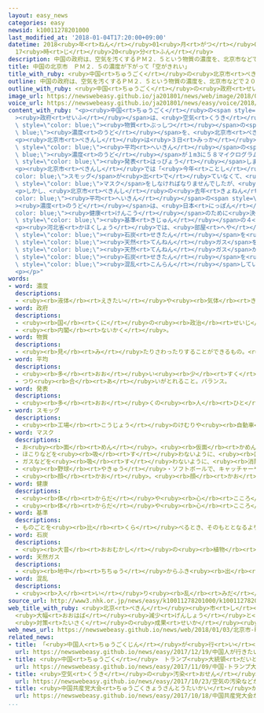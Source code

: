 ```yaml
---
layout: easy_news
categories: easy
newsid: k10011278201000
last_modified_at: '2018-01-04T17:20:00+09:00'
datetime: 2018<ruby>年<rt>ねん</rt></ruby>01<ruby>月<rt>がつ</rt></ruby>04<ruby>日<rt>にち</rt></ruby>
  17<ruby>時<rt>じ</rt></ruby>20<ruby>分<rt>ふん</rt></ruby>
description: 中国の政府は、空気を汚くするＰＭ２．５という物質の濃度を、北京市などで２０１７年までに５年前より２５％以上下げると言っていました。
title: 中国の北京市　ＰＭ２．５の濃度が下がって「空がきれい」
title_with_ruby: <ruby>中国<rt>ちゅうごく</rt></ruby>の<ruby>北京市<rt>ぺきんし</rt></ruby>　ＰＭ２．５の<ruby>濃度<rt>のうど</rt></ruby>が<ruby>下<rt>さ</rt></ruby>がって「<ruby>空<rt>そら</rt></ruby>がきれい」
outline: 中国の政府は、空気を汚くするＰＭ２．５という物質の濃度を、北京市などで２０１７年までに５年前より２５％以上下げると言っていました。
outline_with_ruby: <ruby>中国<rt>ちゅうごく</rt></ruby>の<ruby>政府<rt>せいふ</rt></ruby>は、<ruby>空気<rt>くうき</rt></ruby>を<ruby>汚<rt>きたな</rt></ruby>くするＰＭ２．５という<ruby>物質<rt>ぶっしつ</rt></ruby>の<ruby>濃度<rt>のうど</rt></ruby>を、<ruby>北京市<rt>ぺきんし</rt></ruby>などで２０１７<ruby>年<rt>ねん</rt></ruby>までに５<ruby>年<rt>ねん</rt></ruby><ruby>前<rt>まえ</rt></ruby>より２５％<ruby>以上<rt>いじょう</rt></ruby><ruby>下<rt>さ</rt></ruby>げると<ruby>言<rt>い</rt></ruby>っていました。
image_url: https://newswebeasy.github.io/ja201801/news/web/image/2018/01/03/K10011278201_1801031853_1801031906_01_02.jpg
voice_url: https://newswebeasy.github.io/ja201801/news/easy/voice/2018/01/04/k10011278201000.mp3
content_with_ruby: "<p><ruby>中国<rt>ちゅうごく</rt></ruby>の<span style=\"color: blue;\"\
  ><ruby>政府<rt>せいふ</rt></ruby></span>は、<ruby>空気<rt>くうき</rt></ruby>を<ruby>汚<rt>きたな</rt></ruby>くするＰＭ２．５という<span\
  \ style=\"color: blue;\"><ruby>物質<rt>ぶっしつ</rt></ruby></span>の<span style=\"color:\
  \ blue;\"><ruby>濃度<rt>のうど</rt></ruby></span>を、<ruby>北京市<rt>ぺきんし</rt></ruby>などで２０１７<ruby>年<rt>ねん</rt></ruby>までに５<ruby>年<rt>ねん</rt></ruby><ruby>前<rt>まえ</rt></ruby>より２５％<ruby>以上<rt>いじょう</rt></ruby><ruby>下<rt>さ</rt></ruby>げると<ruby>言<rt>い</rt></ruby>っていました。</p>\n\
  <p><ruby>北京市<rt>ぺきんし</rt></ruby>は<ruby>３日<rt>みっか</rt></ruby>、<ruby>北京市<rt>ぺきんし</rt></ruby>の<ruby>去年<rt>きょねん</rt></ruby>のＰＭ２．５の<span\
  \ style=\"color: blue;\"><ruby>平均<rt>へいきん</rt></ruby></span>の<span style=\"color:\
  \ blue;\"><ruby>濃度<rt>のうど</rt></ruby></span>が１m3に５８マイクログラム（０．００００５８ｇ）になったと<span\
  \ style=\"color: blue;\"><ruby>発表<rt>はっぴょう</rt></ruby></span>しました。５<ruby>年<rt>ねん</rt></ruby><ruby>前<rt>まえ</rt></ruby>より３５．６％<ruby>下<rt>さ</rt></ruby>がりました。</p>\n\
  <p><ruby>北京市<rt>ぺきんし</rt></ruby>では「<ruby>今年<rt>ことし</rt></ruby>はまだ<span style=\"\
  color: blue;\">スモッグ</span>が<ruby>出<rt>で</rt></ruby>ていなくて、<ruby>空<rt>そら</rt></ruby>が<ruby>青<rt>あお</rt></ruby>いです」とか、「<ruby>今<rt>いま</rt></ruby>までは<span\
  \ style=\"color: blue;\">マスク</span>をしなければなりませんでしたが、<ruby>空気<rt>くうき</rt></ruby>がきれいで<ruby>気持<rt>きも</rt></ruby>ちがいいです」と<ruby>話<rt>はな</rt></ruby>す<ruby>人<rt>ひと</rt></ruby>もいます。</p>\n\
  <p>しかし、<ruby>北京市<rt>ぺきんし</rt></ruby>の<ruby>去年<rt>きょねん</rt></ruby>のＰＭ２．５の<span style=\"\
  color: blue;\"><ruby>平均<rt>へいきん</rt></ruby></span>の<span style=\"color: blue;\"\
  ><ruby>濃度<rt>のうど</rt></ruby></span>は、<ruby>日本<rt>にっぽん</rt></ruby>が<span style=\"\
  color: blue;\"><ruby>健康<rt>けんこう</rt></ruby></span>のために<ruby>決<rt>き</rt></ruby>めている<span\
  \ style=\"color: blue;\"><ruby>基準<rt>きじゅん</rt></ruby></span>の４<ruby>倍<rt>ばい</rt></ruby>ぐらいです。</p>\n\
  <p><ruby>河北省<rt>かほくしょう</rt></ruby>では、<ruby>部屋<rt>へや</rt></ruby>を<ruby>暖<rt>あたた</rt></ruby>かくするために<span\
  \ style=\"color: blue;\"><ruby>石炭<rt>せきたん</rt></ruby></span>を<ruby>使<rt>つか</rt></ruby>わないで、<span\
  \ style=\"color: blue;\"><ruby>天然<rt>てんねん</rt></ruby>ガス</span>を<ruby>使<rt>つか</rt></ruby>うように<ruby>言<rt>い</rt></ruby>っていました。しかし、<span\
  \ style=\"color: blue;\"><ruby>天然<rt>てんねん</rt></ruby>ガス</span>が<ruby>足<rt>た</rt></ruby>りなくなったため、<span\
  \ style=\"color: blue;\"><ruby>石炭<rt>せきたん</rt></ruby></span>を<ruby>使<rt>つか</rt></ruby>ってもいいと<ruby>言<rt>い</rt></ruby>っていて、<span\
  \ style=\"color: blue;\"><ruby>混乱<rt>こんらん</rt></ruby></span>しています。</p>\n<p></p>\n\
  <p></p>"
words:
- word: 濃度
  descriptions:
  - <ruby><rb>液体</rb><rt>えきたい</rt></ruby>や<ruby><rb>気体</rb><rt>きたい</rt></ruby>のこい、うすいの<ruby><rb>度合</rb><rt>どあ</rt></ruby>い。
- word: 政府
  descriptions:
  - <ruby><rb>国</rb><rt>くに</rt></ruby>の<ruby><rb>政治</rb><rt>せいじ</rt></ruby>を<ruby><rb>行</rb><rt>おこな</rt></ruby>うところ。
  - <ruby><rb>内閣</rb><rt>ないかく</rt></ruby>。
- word: 物質
  descriptions:
  - <ruby><rb>見</rb><rt>み</rt></ruby>たりさわったりすることができるもの。<ruby><rb>品物</rb><rt>しなもの</rt></ruby>。
- word: 平均
  descriptions:
  - <ruby><rb>多</rb><rt>おお</rt></ruby>い<ruby><rb>少</rb><rt>すく</rt></ruby>ないや<ruby><rb>高</rb><rt>たか</rt></ruby>い<ruby><rb>低</rb><rt>ひく</rt></ruby>いなどがないように、ならすこと。
  - つり<ruby><rb>合</rb><rt>あ</rt></ruby>いがとれること。バランス。
- word: 発表
  descriptions:
  - <ruby><rb>多</rb><rt>おお</rt></ruby>くの<ruby><rb>人</rb><rt>ひと</rt></ruby>に<ruby><rb>広</rb><rt>ひろ</rt></ruby>く<ruby><rb>知</rb><rt>し</rt></ruby>らせること。
- word: スモッグ
  descriptions:
  - <ruby><rb>工場</rb><rt>こうじょう</rt></ruby>のけむりや<ruby><rb>自動車</rb><rt>じどうしゃ</rt></ruby>の<ruby><rb>排気</rb><rt>はいき</rt></ruby>ガスがもとになってできる、こいきりのようなもの。<ruby><rb>公害</rb><rt>こうがい</rt></ruby>の<ruby><rb>原因</rb><rt>げんいん</rt></ruby>になる。
- word: マスク
  descriptions:
  - お<ruby><rb>面</rb><rt>めん</rt></ruby>。<ruby><rb>仮面</rb><rt>かめん</rt></ruby>。
  - ほこりなどを<ruby><rb>吸</rb><rt>す</rt></ruby>わないように、<ruby><rb>口</rb><rt>くち</rt></ruby>や<ruby><rb>鼻</rb><rt>はな</rt></ruby>をおおう<ruby><rb>布</rb><rt>ぬの</rt></ruby>。
  - ガスなどを<ruby><rb>吸</rb><rt>す</rt></ruby>わないように、<ruby><rb>消防士</rb><rt>しょうぼうし</rt></ruby>などが<ruby><rb>顔</rb><rt>かお</rt></ruby>につけるお<ruby><rb>面</rb><rt>めん</rt></ruby>。<ruby><rb>防毒面</rb><rt>ぼうどくめん</rt></ruby>。
  - <ruby><rb>野球</rb><rt>やきゅう</rt></ruby>・ソフトボールで、キャッチャーや<ruby><rb>球審</rb><rt>きゅうしん</rt></ruby>がかぶるもの。
  - <ruby><rb>顔</rb><rt>かお</rt></ruby>。<ruby><rb>顔</rb><rt>かお</rt></ruby>だち。
- word: 健康
  descriptions:
  - <ruby><rb>体</rb><rt>からだ</rt></ruby>や<ruby><rb>心</rb><rt>こころ</rt></ruby>に<ruby><rb>悪</rb><rt>わる</rt></ruby>いところがなく、<ruby><rb>元気</rb><rt>げんき</rt></ruby>なようす。
  - <ruby><rb>体</rb><rt>からだ</rt></ruby>や<ruby><rb>心</rb><rt>こころ</rt></ruby>のぐあい。
- word: 基準
  descriptions:
  - ものごとを<ruby><rb>比</rb><rt>くら</rt></ruby>べるとき、そのもととなるよりどころ。<ruby><rb>標準</rb><rt>ひょうじゅん</rt></ruby>。
- word: 石炭
  descriptions:
  - <ruby><rb>大昔</rb><rt>おおむかし</rt></ruby>の<ruby><rb>植物</rb><rt>しょくぶつ</rt></ruby>が<ruby><rb>地下</rb><rt>ちか</rt></ruby>にうずもれて、<ruby><rb>長</rb><rt>なが</rt></ruby>い<ruby><rb>間</rb><rt>あいだ</rt></ruby>に<ruby><rb>固</rb><rt>かた</rt></ruby>まって、<ruby><rb>黒</rb><rt>くろ</rt></ruby>い<ruby><rb>石</rb><rt>いし</rt></ruby>のようになったもの。<ruby><rb>燃料</rb><rt>ねんりょう</rt></ruby>や<ruby><rb>化学工業</rb><rt>かがくこうぎょう</rt></ruby>の<ruby><rb>原料</rb><rt>げんりょう</rt></ruby>などに<ruby><rb>使</rb><rt>つか</rt></ruby>う。
- word: 天然ガス
  descriptions:
  - <ruby><rb>地中</rb><rt>ちちゅう</rt></ruby>からふき<ruby><rb>出</rb><rt>だ</rt></ruby>す、<ruby><rb>燃</rb><rt>も</rt></ruby>えるガス。
- word: 混乱
  descriptions:
  - <ruby><rb>入</rb><rt>い</rt></ruby>り<ruby><rb>乱</rb><rt>みだ</rt></ruby>れて、まとまりがなくなること。
source_url: http://www3.nhk.or.jp/news/easy/k10011278201000/k10011278201000.html
web_title_with_ruby: <ruby>北京<rt>ぺきん</rt></ruby><ruby>市<rt>し</rt></ruby> ＰＭ2.5<ruby>濃度<rt>のうど</rt></ruby>
  <ruby>大幅<rt>おおはば</rt></ruby><ruby>減少<rt>げんしょう</rt></ruby>と<ruby>発表<rt>はっぴょう</rt></ruby>
  <ruby>対策<rt>たいさく</rt></ruby>の<ruby>成果<rt>せいか</rt></ruby><ruby>強調<rt>きょうちょう</rt></ruby>
web_news_url: https://newswebeasy.github.io/news/web/2018/01/03/北京市-PM25濃度-大幅減少と発表-対策の成果強調
related_news:
- title: 「<ruby>中国人<rt>ちゅうごくじん</rt></ruby>が<ruby>行<rt>い</rt></ruby>きたい<ruby>国<rt>くに</rt></ruby>」で<ruby>日本<rt>にっぽん</rt></ruby>が<ruby>初<rt>はじ</rt></ruby>めて１<ruby>番<rt>ばん</rt></ruby>になる
  url: https://newswebeasy.github.io/news/easy/2017/12/19/中国人が行きたい国で日本が初めて1番になる
- title: <ruby>中国<rt>ちゅうごく</rt></ruby>　トランプ<ruby>大統領<rt>だいとうりょう</rt></ruby>が<ruby>来<rt>く</rt></ruby>るため「<ruby>故宮<rt>こきゅう</rt></ruby>」が<ruby>休<rt>やす</rt></ruby>みになる
  url: https://newswebeasy.github.io/news/easy/2017/11/09/中国-トランプ大統領が来るため故宮が休みになる
- title: <ruby>空気<rt>くうき</rt></ruby>の<ruby>汚染<rt>おせん</rt></ruby>などが<ruby>原因<rt>げんいん</rt></ruby>で９００<ruby>万<rt>まん</rt></ruby><ruby>人<rt>にん</rt></ruby>が<ruby>亡<rt>な</rt></ruby>くなる
  url: https://newswebeasy.github.io/news/easy/2017/10/23/空気の汚染などが原因で900万人が亡くなる
- title: <ruby>中国共産党大会<rt>ちゅうごくきょうさんとうたいかい</rt></ruby>が<ruby>始<rt>はじ</rt></ruby>まる
  url: https://newswebeasy.github.io/news/easy/2017/10/18/中国共産党大会が始まる
...
```

